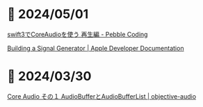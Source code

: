 # 📝 2024/05/01

[swift3でCoreAudioを使う 再生編 - Pebble Coding](https://pebble8888.hatenablog.com/entry/2015/12/05/192914)

[Building a Signal Generator | Apple Developer Documentation](https://developer.apple.com/documentation/avfaudio/audio_engine/building_a_signal_generator)

# 📝 2024/03/30

[Core Audio その１ AudioBufferとAudioBufferList | objective-audio](https://objective-audio.jp/2008/03/22/core-audio-audiobufferaudiobuf/)
